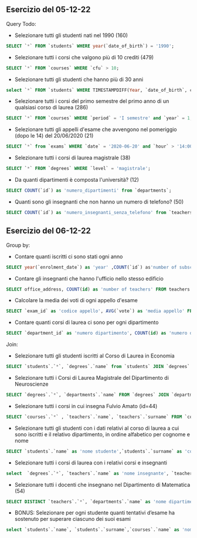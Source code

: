 ## Esercizio del 05-12-22

Query Todo:

- Selezionare tutti gli studenti nati nel 1990 (160)
```sql
SELECT `*` FROM `students` WHERE year(`date_of_birth`) = '1990';
```
- Selezionare tutti i corsi che valgono più di 10 crediti (479)
```sql
SELECT `*` FROM `courses` WHERE `cfu` > 10;
```
- Selezionare tutti gli studenti che hanno più di 30 anni
```sql
select `*` FROM `students` WHERE TIMESTAMPDIFF(Year, `date_of_birth`, curdate()) >30
```
- Selezionare tutti i corsi del primo semestre del primo anno di un qualsiasi corso di laurea (286)
```sql
SELECT `*` FROM `courses` WHERE `period` = 'I semestre' and `year` = 1;
```
- Selezionare tutti gli appelli d'esame che avvengono nel pomeriggio (dopo le 14) del 20/06/2020 (21)
```sql
SELECT `*` from `exams` WHERE `date` = '2020-06-20' and `hour` > '14:00:00';
```
- Selezionare tutti i corsi di laurea magistrale (38)
```sql
SELECT `*` FROM `degrees` WHERE `level` = 'magistrale';
```
- Da quanti dipartimenti è composta l'università? (12)
```sql
SELECT COUNT(`id`) as 'numero_dipartimenti' from `departments`;
```
- Quanti sono gli insegnanti che non hanno un numero di telefono? (50)
```sql
SELECT COUNT(`id`) as 'numero_insegnanti_senza_telefono' from `teachers` where `phone` is NULL;
```
## Esercizio del 06-12-22

Group by:

- Contare quanti iscritti ci sono stati ogni anno
```sql
SELECT year(`enrolment_date`) as 'year' ,COUNT(`id`) as'number of subscriptions' FROM `students` GROUP BY year(`enrolment_date`);
```
- Contare gli insegnanti che hanno l'ufficio nello stesso edificio
```sql
SELECT office_address, COUNT(id) as 'number of teachers' FROM teachers GROUP BY office_address;
```
- Calcolare la media dei voti di ogni appello d'esame
```sql
SELECT `exam_id` as 'codice appello', AVG(`vote`) as 'media appello' FROM `exam_student` GROUP BY `exam_id`;
```
- Contare quanti corsi di laurea ci sono per ogni dipartimento
```sql
SELECT `department_id` as 'numero dipartimento', COUNT(id) as 'numero di corsi di laurea' FROM `degrees` GROUP BY `department_id`;
```

Join:

- Selezionare tutti gli studenti iscritti al Corso di Laurea in Economia
```sql
SELECT `students`.`*`, `degrees`.`name` from `students` JOIN `degrees` ON `students`.`degree_id` = `degrees`.`id` WHERE `degrees`.`name` = 'Corso di Laurea in Economia';
```
- Selezionare tutti i Corsi di Laurea Magistrale del Dipartimento di Neuroscienze
```sql
SELECT `degrees`.`*`, `departments`.`name` FROM `degrees` JOIN `departments` ON `departments`.`id` = `degrees`.`department_id` WHERE `departments`.`name` = 'Dipartimento di Neuroscienze' and `degrees`.`level` = 'magistrale';
```
- Selezionare tutti i corsi in cui insegna Fulvio Amato (id=44)
```sql
SELECT `courses`.`*` , `teachers`.`name`, `teachers`.`surname` FROM `course_teacher` JOIN `courses` ON `courses`.`id` = `course_teacher`.`course_id` JOIN `teachers` ON `teachers`.`id` = `course_teacher`.`teacher_id` WHERE `teachers`.`id` = 44;
```
- Selezionare tutti gli studenti con i dati relativi al corso di laurea a cui sono iscritti e il relativo dipartimento, in ordine alfabetico per cognome e nome
```sql
SELECT `students`.`name` as 'nome studente',`students`.`surname` as 'cognome studente', `degrees`.`*` , `departments`.`name` as 'nome dipartimento' FROM `degrees` JOIN `students` on `degrees`.`id` = `students`.`degree_id` JOIN `departments` ON `degrees`.`department_id` = `departments`.`id` ORDER BY `students`.`surname` ASC, `students`.`name` ASC;
```
- Selezionare tutti i corsi di laurea con i relativi corsi e insegnanti
```sql
select  `degrees`.`*`, `teachers`.`name` as 'nome insegnante', `teachers`.`surname` as 'cognome insegnante', `courses`.`name` as 'nome corso' FROM `course_teacher` JOIN `teachers` ON `teachers`.`id` = `course_teacher`.`teacher_id` JOIN `courses` ON `course_teacher`.`course_id` = `courses`.`id` JOIN `degrees` ON `degrees`.`id` = `courses`.`degree_id`;
```
- Selezionare tutti i docenti che insegnano nel Dipartimento di Matematica (54)
```sql
SELECT DISTINCT `teachers`.`*`, `departments`.`name` as 'nome dipartimento' FROM `course_teacher` JOIN `teachers` ON `teachers`.`id` = `course_teacher`.`teacher_id` JOIN `courses` ON `course_teacher`.`course_id` = `courses`.`id` JOIN `degrees` ON `degrees`.`id` = `courses`.`degree_id` JOIN `departments` ON `degrees`.`department_id` = `departments`.`id` WHERE `departments`.`name` = 'Dipartimento di Matematica';
```
- BONUS: Selezionare per ogni studente quanti tentativi d’esame ha sostenuto per superare ciascuno dei suoi esami
```sql
select `students`.`name`, `students`.`surname`,`courses`.`name` as 'nome corso', COUNT(`courses`.`name`) AS 'numero di volte provate' from `exam_student` join `exams` on `exams`.`id` = `exam_student`.`exam_id` JOIN `students` on `students`.`id` = `exam_student`.`student_id` join `courses` on `courses`.`id` = `exams`.`course_id` WHERE `exam_student`.`vote` < 18 GROUP BY `students`.`name`, `students`.`surname`, `courses`.`name`;
```